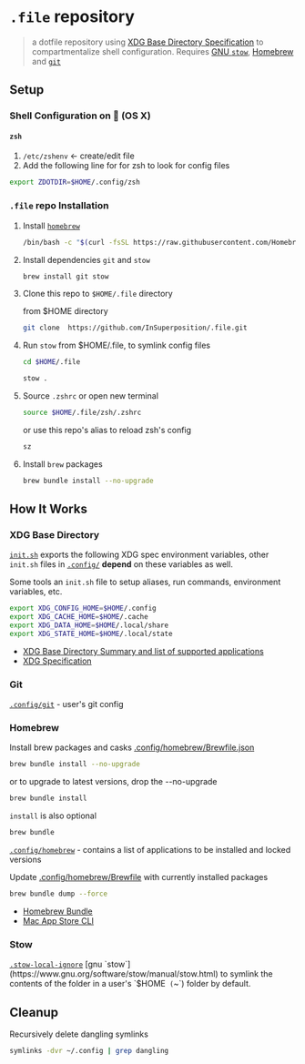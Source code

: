 # `.file` repository

> a dotfile repository using [XDG Base Directory Specification](https://specifications.freedesktop.org/basedir-spec/basedir-spec-latest.html) to compartmentalize shell configuration. Requires [GNU `stow`](https://www.gnu.org/software/stow/), [Homebrew](https://brew.sh/) and [`git`](https://git-scm.com/)

## Setup

### Shell Configuration on 󰀵 (OS X)

#### `zsh`

1. `/etc/zshenv` <- create/edit file
1. Add the following line for for zsh to look for config files

```sh
export ZDOTDIR=$HOME/.config/zsh
```

### `.file` repo Installation

1. Install [`homebrew`](https://brew.sh/#install)

   ```sh
   /bin/bash -c "$(curl -fsSL https://raw.githubusercontent.com/Homebrew/install/HEAD/install.sh)"
   ```

1. Install dependencies `git` and `stow`

   ```sh
   brew install git stow
   ```

1. Clone this repo to `$HOME/.file` directory

   from $HOME directory

   ```sh
   git clone  https://github.com/InSuperposition/.file.git
   ```

1. Run `stow` from $HOME/.file, to symlink config files

   ```sh
   cd $HOME/.file
   ```

   ```sh
   stow .
   ```

1. Source `.zshrc` or open new terminal

   ```sh
   source $HOME/.file/zsh/.zshrc
   ```

   or use this repo's alias to reload zsh's config

   ```sh
   sz
   ```

1. Install `brew` packages

   ```sh
   brew bundle install --no-upgrade
   ```

## How It Works

### XDG Base Directory

[`init.sh`](init.sh) exports the following XDG spec environment variables, other `init.sh` files in [`.config/`](.config/) **depend** on these variables as well.

Some tools an `init.sh` file to setup aliases, run commands, environment variables, etc.

```sh
export XDG_CONFIG_HOME=$HOME/.config
export XDG_CACHE_HOME=$HOME/.cache
export XDG_DATA_HOME=$HOME/.local/share
export XDG_STATE_HOME=$HOME/.local/state
```

- [XDG Base Directory Summary and list of supported applications](https://wiki.archlinux.org/title/XDG_Base_Directory)
- [XDG Specification](https://specifications.freedesktop.org/basedir-spec/latest/)

### Git

[`.config/git`](.config/git/config) - user's git config

### Homebrew

Install brew packages and casks [.config/homebrew/Brewfile.json](.config/homebrew/Brewfile.json)

```sh
brew bundle install --no-upgrade
```

or to upgrade to latest versions, drop the --no-upgrade

```sh
brew bundle install
```

`install` is also optional

```sh
brew bundle
```

[`.config/homebrew`](https://github.com/InSuperposition/homebrew) - contains a list of applications to be installed and locked versions

Update [.config/homebrew/Brewfile](.config/homebrew/Brewfile) with currently installed packages

```sh
brew bundle dump --force
```

- [Homebrew Bundle](https://github.com/Homebrew/homebrew-bundle)
- [Mac App Store CLI](https://github.com/mas-cli/mas)

### Stow

[`.stow-local-ignore`](.stow-local-ignore`)
[gnu `stow`](https://www.gnu.org/software/stow/manual/stow.html) to symlink the contents of the folder in a user's `$HOME` (`~`) folder by default.

## Cleanup

Recursively delete dangling symlinks

```sh
symlinks -dvr ~/.config | grep dangling
```
